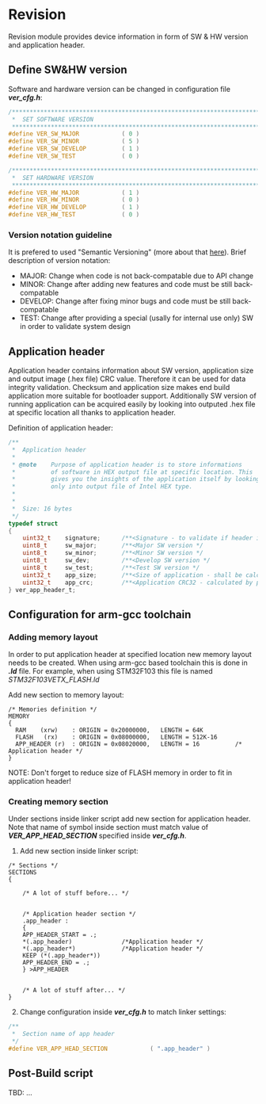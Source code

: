 # **Revision**
Revision module provides device information in form of SW & HW version and application header. 

## **Define SW&HW version**
Software and hardware version can be changed in configuration file ***ver_cfg.h***:

```C
/******************************************************************************
 * 	SET SOFTWARE VERSION
 *****************************************************************************/
#define VER_SW_MAJOR			( 0 )
#define VER_SW_MINOR			( 5 )
#define VER_SW_DEVELOP			( 1 )
#define VER_SW_TEST				( 0 )

/******************************************************************************
 * 	SET HARDWARE VERSION
 *****************************************************************************/
#define VER_HW_MAJOR			( 1 )
#define VER_HW_MINOR			( 0 )
#define VER_HW_DEVELOP			( 1 )
#define VER_HW_TEST				( 0 )
```

### **Version notation guideline**
It is prefered to used "Semantic Versioning" (more about that [here](https://semver.org/spec/v2.0.0.html)). Brief description of version notation:
 - MAJOR: Change when code is not back-compatable due to API change
 - MINOR: Change after adding new features and code must be still back-compatable
 - DEVELOP: Change after fixing minor bugs and code must be still back-compatable
 - TEST: Change after providing a special (usally for internal use only) SW in order to validate system design


## **Application header**
Application header contains information about SW version, application size and output image (.hex file) CRC value. Therefore it can be used for data integrity validation. Checksum and application size makes end build application more suitable for bootloader support. Additionally SW version of running application can be acquired easily by looking into outputed .hex file at specific location all thanks to application header.

Definition of application header:
```C
/**
 * 	Application header
 *
 * @note	Purpose of application header is to store informations
 * 			of software in HEX output file at specific location. This
 * 			gives you the insights of the application itself by looking
 * 			only into output file of Intel HEX type.
 *
 *
 * 	Size: 16 bytes
 */
typedef struct
{
	uint32_t 	signature;		/**<Signature - to validate if header is valid */
	uint8_t 	sw_major;		/**<Major SW version */
	uint8_t 	sw_minor;		/**<Minor SW version */
	uint8_t 	sw_dev;			/**<Develop SW version */
	uint8_t 	sw_test;		/**<Test SW version */
	uint32_t	app_size;		/**<Size of application - shall be calculated by post-build script */
	uint32_t	app_crc;		/**<Application CRC32 - calculated by post-build script */
} ver_app_header_t;
```

## **Configuration for arm-gcc toolchain**
### **Adding memory layout**

In order to put application header at specified location new memory layout needs to be created. When using arm-gcc based toolchain this is done in ***.ld*** file. For example, when using STM32F103 this file is named *STM32F103VETX_FLASH.ld*

Add new section to memory layout:
```
/* Memories definition */
MEMORY
{
  RAM    (xrw)    : ORIGIN = 0x20000000,   LENGTH = 64K
  FLASH   (rx)    : ORIGIN = 0x08000000,   LENGTH = 512K-16
  APP_HEADER (r)  : ORIGIN = 0x08020000,   LENGTH = 16			/* Application header */
}
```
NOTE: Don't forget to reduce size of FLASH memory in order to fit in application header!

### **Creating memory section**
Under sections inside linker script add new section for application header. Note that name of symbol inside section must match value of ***VER_APP_HEAD_SECTION*** specified inside ***ver_cfg.h***.

1. Add new section inside linker script:
```
/* Sections */
SECTIONS
{

    /* A lot of stuff before... */


    /* Application header section */
    .app_header :
    {
    APP_HEADER_START = .;
    *(.app_header)				/*Application header */
    *(.app_header*)				/*Application header */
    KEEP (*(.app_header*))
    APP_HEADER_END = .;
    } >APP_HEADER


    /* A lot of stuff after... */
}

```

2. Change configuration inside ***ver_cfg.h*** to match linker settings:
```C
/**
 * 	Section name of app header
 */
#define VER_APP_HEAD_SECTION			( ".app_header" )
```

## Post-Build script
TBD: ...


